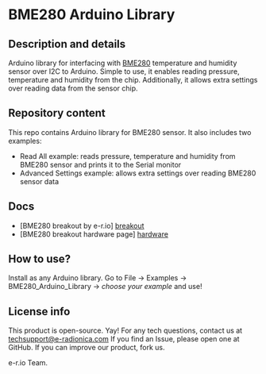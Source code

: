 # BME280 Arduino Library

## Description and details
Arduino library for interfacing with [BME280][breakout] temperature and humidity sensor over I2C to Arduino. Simple to use, it enables reading pressure, temperature and humidity from the chip. Additionally, it allows extra settings over reading data from the sensor chip.

## Repository content
This repo contains Arduino library for BME280 sensor. It also includes two examples:
- Read All example: reads pressure, temperature and humidity from BME280 sensor and prints it to the Serial monitor
- Advanced Settings example: allows extra settings over reading BME280 sensor data

## Docs
- [BME280 breakout by e-r.io] [breakout]
- [BME280 breakout hardware page] [hardware]

## How to use?
Install as any Arduino library. Go to File -> Examples -> BME280_Arduino_Library -> *choose your example* and use! 

## License info
This product is open-source. Yay!
For any tech questions, contact us at techsupport@e-radionica.com
If you find an Issue, please open one at GitHub. If you can improve our product, fork us.

e-r.io Team.

[breakout]: https://e-radionica.com/en/bme280-senzor-tlaka-temperature-i-vlage-e-r-made.html
[hardware]: https://github.com/e-radionicacom/BME280-breakout-board-Eagle-files